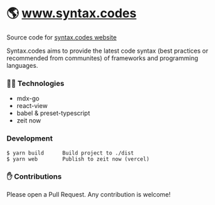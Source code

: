 
# 🌎 www.syntax.codes

Source code for [syntax.codes website](https://syntax.codes)

Syntax.codes aims to provide the latest code syntax (best practices or recommended from communites) of frameworks and programming languages.

### 👨‍💻 Technologies

- mdx-go
- react-view
- babel & preset-typescript
- zeit now

### Development

```
$ yarn build      Build project to ./dist
$ yarn web        Publish to zeit now (vercel)
```

### ✋ Contributions

Please open a Pull Request. Any contribution is welcome!
